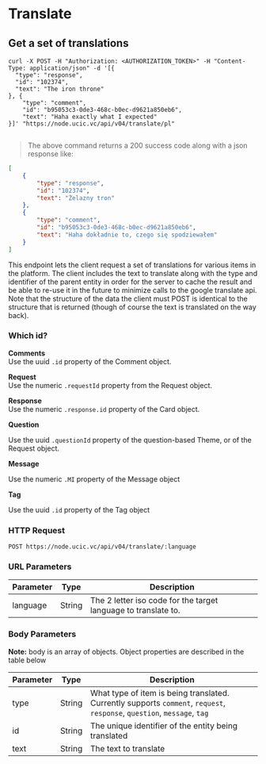 # Translate 

## Get a set of translations 

```shell
curl -X POST -H "Authorization: <AUTHORIZATION_TOKEN>" -H "Content-Type: application/json" -d '[{
  "type": "response",
  "id": "102374",
  "text": "The iron throne"
}, {
	"type": "comment",
	"id": "b95053c3-0de3-468c-b0ec-d9621a850eb6",
	"text": "Haha exactly what I expected"
}]' "https://node.ucic.vc/api/v04/translate/pl"
```

```javascript

```

> The above command returns a 200 success code along with a json response like:

```json
[
    {
        "type": "response",
        "id": "102374",
        "text": "Żelazny tron"
    },
    {
        "type": "comment",
        "id": "b95053c3-0de3-468c-b0ec-d9621a850eb6",
        "text": "Haha dokładnie to, czego się spodziewałem"
    }
]
```

This endpoint lets the client request a set of translations for various items in the platform. The client includes the text to translate along with the type and identifier of the parent entity in order for the server to cache the result and be able to re-use it in the future to minimize calls to the google translate api. Note that the structure of the data the client must POST is identical to the structure that is returned (though of course the text is translated on the way back).

### Which id?

**Comments**  
Use the uuid `.id`  property of the Comment object.  

**Request**  
Use the numeric `.requestId` property from the Request object.  

**Response**  
Use the numeric `.response.id` property of the Card object.   

**Question**   

Use the uuid `.questionId` property of the question-based Theme, or of the Request object.  

**Message**  

Use the numeric `.MI` property of the Message object  

**Tag**  

Use the uuid `.id` property of the Tag object



### HTTP Request

`POST https://node.ucic.vc/api/v04/translate/:language`

### URL Parameters  

| Parameter | Type   | Description                              |
| --------- | ------ | ---------------------------------------- |
| language  | String | The 2 letter iso code for the target language to translate to. |

### Body Parameters

**Note:** body is an array of objects. Object properties are described in the table below  

| Parameter | Type   | Description                              |
| --------- | ------ | ---------------------------------------- |
| type      | String | What type of item is being translated. Currently supports `comment`, `request`, `response`, `question`, `message`, `tag` |
| id        | String | The unique identifier of the entity being translated |
| text      | String | The text to translate                    |

